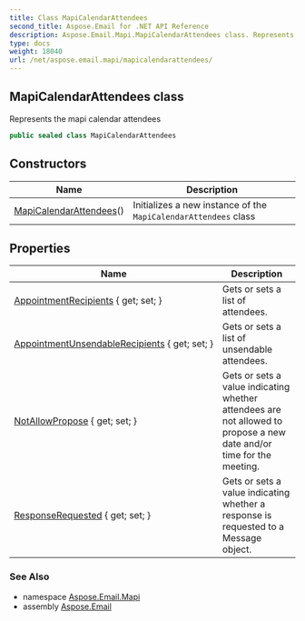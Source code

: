 ```yaml
---
title: Class MapiCalendarAttendees
second_title: Aspose.Email for .NET API Reference
description: Aspose.Email.Mapi.MapiCalendarAttendees class. Represents the mapi calendar attendees
type: docs
weight: 18040
url: /net/aspose.email.mapi/mapicalendarattendees/
---
```

## MapiCalendarAttendees class

Represents the mapi calendar attendees

```csharp
public sealed class MapiCalendarAttendees
```

## Constructors

| Name | Description |
| --- | --- |
| [MapiCalendarAttendees](mapicalendarattendees/)() | Initializes a new instance of the `MapiCalendarAttendees` class |

## Properties

| Name | Description |
| --- | --- |
| [AppointmentRecipients](../../aspose.email.mapi/mapicalendarattendees/appointmentrecipients/) { get; set; } | Gets or sets a list of attendees. |
| [AppointmentUnsendableRecipients](../../aspose.email.mapi/mapicalendarattendees/appointmentunsendablerecipients/) { get; set; } | Gets or sets a list of unsendable attendees. |
| [NotAllowPropose](../../aspose.email.mapi/mapicalendarattendees/notallowpropose/) { get; set; } | Gets or sets a value indicating whether attendees are not allowed to propose a new date and/or time for the meeting. |
| [ResponseRequested](../../aspose.email.mapi/mapicalendarattendees/responserequested/) { get; set; } | Gets or sets a value indicating whether a response is requested to a Message object. |

### See Also

* namespace [Aspose.Email.Mapi](../../aspose.email.mapi/)
* assembly [Aspose.Email](../../)


